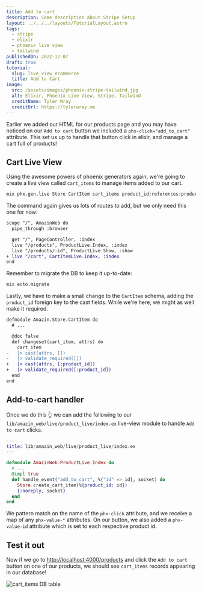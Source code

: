 ```yaml
---
title: Add to cart
description: Some description about Stripe Setup
layout: ../../../layouts/TutorialLayout.astro
tags:
  - stripe
  - elixir
  - phoenix live view
  - tailwind
publishedOn: 2022-12-07
draft: true
tutorial:
  slug: live_view_ecommerce
  title: Add to Cart
image:
  src: /assets/images/phoenix-stripe-tailwind.jpg
  alt: Elixir, Phoenix Live View, Stripe, Tailwind
  creditName: Tyler Wray
  creditUrl: https://tylerwray.me
---
```


Earlier we added our HTML for our products page and you may have noticed on our `Add to cart` button we included
a `phx-click="add_to_cart"` attribute. This set us up to handle that button click in elixir, and manage a cart full of products!

## Cart Live View

Using the awesome powers of phoenix generators again, we're going to create a live view
called `cart_items` to manage items added to our cart.

```bash
mix phx.gen.live Store CartItem cart_items product_id:references:products
```

The command again gives us lots of routes to add, but we only need this one for now:

```diff
scope "/", AmazinWeb do
  pipe_through :browser

  get "/", PageController, :index
  live "/products", ProductLive.Index, :index
  live "/products/:id", ProductLive.Show, :show
+ live "/cart", CartItemLive.Index, :index
end
```

Remember to migrate the DB to keep it up-to-date:

```bash
mix ecto.migrate
```

Lastly, we have to make a small change to the `CartItem` schema, adding the `product_id` foreign key to the cast fields. While we're here, we might as well make it required.

```diff
defmodule Amazin.Store.CartItem do
  # ...

  @doc false
  def changeset(cart_item, attrs) do
    cart_item
-   |> cast(attrs, [])
-   |> validate_required([])
+   |> cast(attrs, [:product_id])
+   |> validate_required([:product_id])
  end
end
```

## Add-to-cart handler

Once we do this 👆 we can add the following to our `lib/amazin_web/live/product_live/index.ex` live-view module to handle `Add to cart` clicks.

```elixir
---
title: lib/amazin_web/live/product_live/index.ex
---

defmodule AmazinWeb.ProductLive.Index do
  # ...
  @impl true
  def handle_event("add_to_cart", %{"id" => id}, socket) do
    Store.create_cart_item(%{product_id: id})
    {:noreply, socket}
  end
end
```

We pattern match on the name of the `phx-click` attribute, and we receive a map of any `phx-value-*` attributes.
On our button, we also added a `phx-value-id` attribute which is set to each respective product id.

## Test it out

Now if we go to [http://localhost:4000/products](http://localhost:4000/products) and click the `Add to cart` button on one of our products, we should see `cart_items` records appearing in our database!

![cart_items DB table](/assets/images/amazin-cart-items.png)
